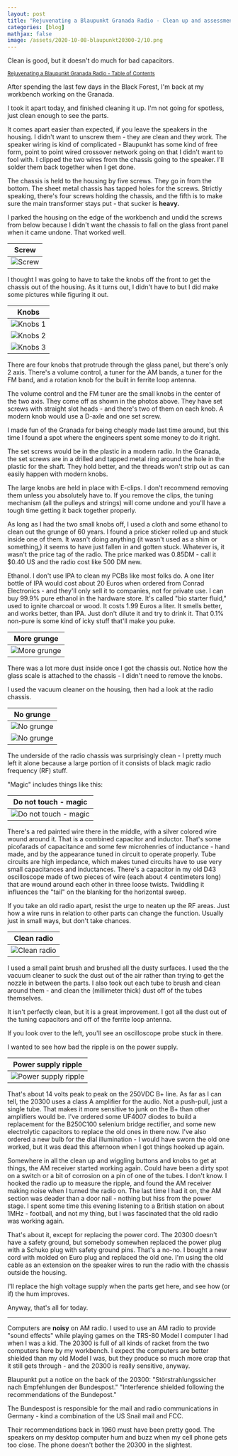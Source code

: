 ```yaml
---
layout: post
title: "Rejuvenating a Blaupunkt Granada Radio - Clean up and assessment"
categories: [blog]
mathjax: false
image: /assets/2020-10-08-blaupunkt20300-2/10.png
---
```

Clean is good, but it doesn't do much for bad capacitors.

<sub>[Rejuvenating a Blaupunkt Granada Radio - Table of Contents](1blaupunkt20300-toc)</sub> 

After spending the last few days in the Black Forest, I'm back at my workbench working on the Granada.

I took it apart today, and finished cleaning it up.  I'm not going for spotless, just clean enough to see the parts.

It comes apart easier than expected, if you leave the speakers in the housing.  I didn't want to unscrew them - they are clean and they work.  The speaker wiring is kind of complicated - Blaupunkt has some kind of free form, point to point wired crossover network going on that I didn't want to fool with.  I clipped the two wires from the chassis going to the speaker.  I'll solder them back together when I get done.

The chassis is held to the housing by five screws.  They go in from the bottom.  The sheet metal chassis has tapped holes for the screws. Strictly speaking, there's four screws holding the chassis, and the fifth is to make sure the main transformer stays put - that sucker is **heavy.**

I parked the housing on the edge of the workbench and undid the screws from below because I didn't want the chassis to fall on the glass front panel when it came undone.  That worked well.

|Screw|
|--------------------------------------------------|
|![Screw](/assets/2020-10-08-blaupunkt20300-2/1.jpg)|

I thought I was going to have to take the knobs off the front to get the chassis out of the housing.  As it turns out, I didn't have to but I did make some pictures while figuring it out.

|Knobs|
|--------------------------------------------------|
|![Knobs 1](/assets/2020-10-08-blaupunkt20300-2/2.jpg)|
|![Knobs 2](/assets/2020-10-08-blaupunkt20300-2/3.jpg)|
|![Knobs 3](/assets/2020-10-08-blaupunkt20300-2/4.jpg)|

There are four knobs that protrude through the glass panel, but there's only 2 axis.  There's a volume control, a tuner for the AM bands, a tuner for the FM band, and a rotation knob for the built in ferrite loop antenna.

The volume control and the FM tuner are the small knobs in the center of the two axis.  They come off as shown in the photos above.  They have set screws with straight slot heads - and there's two of them on each knob.  A modern knob would use a D-axle and one set screw.  

I made fun of the Granada for being cheaply made last time around, but this time I found a spot where the engineers spent some money to do it right.

The set screws would be in the plastic in a modern radio.  In the Granada, the set screws are in a drilled and tapped metal ring around the hole in the plastic for the shaft.  They hold better, and the threads won't strip out as can easily happen with modern knobs.

The large knobs are held in place with E-clips.  I don't recommend removing them unless you absolutely have to.  If you remove the clips, the tuning mechanism (all the pulleys and strings) will come undone and you'll have a tough time getting it back together properly.

As long as I had the two small knobs off, I used a cloth and some ethanol to clean out the grunge of 60 years.  I found a price sticker rolled up and stuck inside one of them.  It wasn't doing anything (it wasn't used as a shim or something,) it seems to have just fallen in and gotten stuck.  Whatever is, it wasn't the price tag of the radio.  The price marked was 0.85DM - call it $0.40 US and the radio cost like 500 DM new.

Ethanol.  I don't use IPA to clean my PCBs like most folks do.  A one liter bottle of IPA would cost about 20 Euros when ordered from Conrad Electronics - and they'll only sell it to companies, not for private use.  I can buy 99.9% pure ethanol in the hardware store.  It's called "bio starter fluid," used to ignite charcoal or wood.  It costs 1.99 Euros a liter.  It smells better, and works better, than IPA.  Just don't dilute it and try to drink it.  That 0.1%  non-pure is some kind of icky stuff that'll make you puke.

|More grunge|
|--------------------------------------------------|
|![More grunge](/assets/2020-10-08-blaupunkt20300-2/5.jpg)|

There was a lot more dust inside once I got the chassis out.  Notice how the glass scale is attached to the chassis - I didn't need to remove the knobs.

I used the vacuum cleaner on the housing, then had a look at the radio chassis.

|No grunge|
|--------------------------------------------------|
|![No grunge](/assets/2020-10-08-blaupunkt20300-2/6.jpg)|
|![No grunge](/assets/2020-10-08-blaupunkt20300-2/7.jpg)|

The underside of the radio chassis was surprisingly clean - I pretty much left it alone because a large portion of it consists of black magic radio frequency (RF) stuff.

"Magic" includes things like this:

|Do not touch - magic|
|--------------------------------------------------|
|![Do not touch - magic](/assets/2020-10-08-blaupunkt20300-2/8.jpg)|

There's a red painted wire there in the middle, with a silver colored wire wound around it.  That is a combined capacitor and inductor.  That's some picofarads of capacitance and some few microhenries of inductance - hand made, and by the appearance tuned in circuit to operate properly.  Tube circuits are high impedance, which makes tuned circuits have to use very small capacitances and inductances.  There's a capacitor in my old D43 oscilloscope made of two pieces of wire (each about 4 centimeters long) that are wound around each other in three loose twists.  Twiddling it influences the "tail" on the blanking for the horizontal sweep.

If you take an old radio apart, resist the urge to neaten up the RF areas.  Just how a wire runs in relation to other parts can change the function.  Usually just in small ways, but don't take chances.

|Clean radio|
|--------------------------------------------------|
|![Clean radio](/assets/2020-10-08-blaupunkt20300-2/9.jpg)|

I used a small paint brush and brushed all the dusty surfaces.  I used the the vacuum cleaner to suck the dust out of the air rather than trying to get the nozzle in between the parts.  I also took out each tube to brush and clean around them - and clean the (millimeter thick) dust off of the tubes themselves.

It isn't perfectly clean, but it is a great improvement.  I got all the dust out of the tuning capacitors and off of the ferrite loop antenna.

If you look over to the left, you'll see an oscilloscope probe stuck in there.

I wanted to see how bad the ripple is on the power supply.

|Power supply ripple|
|--------------------------------------------------|
|![Power supply ripple](/assets/2020-10-08-blaupunkt20300-2/10.png)|

That's about 14 volts peak to peak on the 250VDC B+ line.  As far as I can tell, the 20300 uses a class A amplifier for the audio.  Not a push-pull, just a single tube.  That makes it more sensitive to junk on the B+ than other amplifiers would be.  I've ordered some UF4007 diodes to build a replacement for the B250C100 selenium bridge rectifier, and some new electrolytic capacitors to replace the old ones in there now.  I've also ordered a new bulb for the dial illumination - I would have sworn the old one worked, but it was dead this afternoon when I got things hooked up again.

Somewhere in  all the clean up and wiggling buttons and knobs to get at things, the AM receiver started working again.  Could have been a dirty spot on a switch or a bit of corrosion on a pin of one of the tubes.  I don't know.  I hooked the radio up to measure the ripple, and found the AM receiver making noise when I turned the radio on.  The last time I had it on, the AM section was deader than a door nail - nothing but hiss from the power stage.  I spent some time this evening listening to a British station on about 1MHz - football, and not my thing, but I was fascinated that the old radio was working again.

That's about it, except for replacing the power cord.  The 20300 doesn't have a safety ground, but somebody somewhen replaced the power plug with a Schuko plug with safety ground pins.  That's a no-no.  I bought a new cord with molded on Euro plug and replaced the old one.  I'm using the old cable as an extension on the speaker wires to run the radio with the chassis outside the housing.

I'll replace the high voltage supply when the parts get here, and see how (or if) the hum improves.

Anyway, that's all for today.

------------

Computers are **noisy** on AM radio.  I used to use an AM radio to provide "sound effects" while playing games on the TRS-80 Model I computer I had when I was a kid.  The 20300 is full of all kinds of racket from the two computers here by my workbench.  I expect the computers are better shielded than my old Model I was, but they produce so much more crap that it still gets through - and the 20300 is really sensitive, anyway.

Blaupunkt put a notice on the back of the 20300: "Störstrahlungssicher nach Empfehlungen der Bundespost."  "Interference shielded following the recommendations of the Bundepost."

The Bundespost is responsible for the mail and radio communications in Germany - kind a combination of the US Snail mail and FCC.

Their recommendations back in 1960 must have been pretty good.  The speakers on my desktop computer hum and buzz when my cell phone gets too close.  The phone doesn't bother the 20300 in the slightest.
